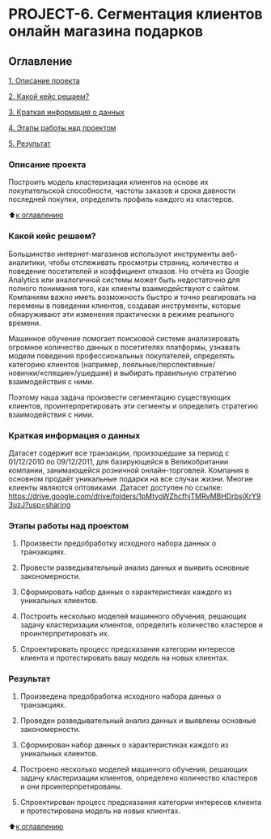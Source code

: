 # PROJECT-6. Сегментация клиентов онлайн магазина подарков

## Оглавление  
[1. Описание проекта](https://github.com/Naiteiroo/Project_6/blob/main/README.md#Описание-проекта)

[2. Какой кейс решаем?](https://github.com/Naiteiroo/Project_6/blob/main/README.md#Какой-кейс-решаем)

[3. Краткая информация о данных](https://github.com/Naiteiroo/Project_6/blob/main/README.md#Краткая-информация-о-данных)

[4. Этапы работы над проектом](https://github.com/Naiteiroo/Project_6/blob/main/README.md#Этапы-работы-над-проектом)

[5. Результат](https://github.com/Naiteiroo/Project_6/blob/main/README.md#Результат)    

### Описание проекта    
Построить модель кластеризации клиентов на основе их покупательской способности, частоты заказов и срока давности последней покупки, определить профиль каждого из кластеров.

:arrow_up:[к оглавлению](https://github.com/Naiteiroo/Project_6/blob/main/README.md#Оглавление)

### Какой кейс решаем? 
Большинство интернет-магазинов используют инструменты веб-аналитики, чтобы отслеживать просмотры страниц, количество и поведение посетителей и коэффициент отказов. Но отчёта из Google Analytics или аналогичной системы может быть недостаточно для полного понимания того, как клиенты взаимодействуют с сайтом. Компаниям важно иметь возможность быстро и точно реагировать на перемены в поведении клиентов, создавая инструменты, которые обнаруживают эти изменения практически в режиме реального времени.

Машинное обучение помогает поисковой системе анализировать огромное количество данных о посетителях платформы, узнавать модели поведения профессиональных покупателей, определять категорию клиентов (например, лояльные/перспективные/новички/«спящие»/ушедшие) и выбирать правильную стратегию взаимодействия с ними.

Поэтому наша задача произвести сегментацию существующих клиентов, проинтерпретировать эти сегменты и определить стратегию взаимодействия с ними.

### Краткая информация о данных
Датасет содержит все транзакции, произошедшие за период с 01/12/2010 по 09/12/2011, для базирующейся в Великобритании компании, занимающейся розничной онлайн-торговлей. Компания в основном продаёт уникальные подарки на все случаи жизни. Многие клиенты являются оптовиками.
Датасет доступен по ссылке: https://drive.google.com/drive/folders/1pMtyoWZhcfhjTMRvMBHDrbsjXrY93uzJ?usp=sharing

### Этапы работы над проектом
1. Произвести предобработку исходного набора данных о транзакциях.

2. Провести разведывательный анализ данных и выявить основные закономерности.

3. Сформировать набор данных о характеристиках каждого из уникальных клиентов.

4. Построить несколько моделей машинного обучения, решающих задачу кластеризации клиентов, определить количество кластеров и проинтерпретировать их.

5. Спроектировать процесс предсказания категории интересов клиента и протестировать вашу модель на новых клиентах.
  
### Результат
1. Произведена предобработка исходного набора данных о транзакциях.

2. Проведен разведывательный анализ данных и выявлены основные закономерности.

3. Сформирован набор данных о характеристиках каждого из уникальных клиентов.

4. Построено несколько моделей машинного обучения, решающих задачу кластеризации клиентов, определено количество кластеров и они проинтерпретированы.

5. Спроектирован процесс предсказания категории интересов клиента и протестирована модель на новых клиентах.

:arrow_up:[к оглавлению](https://github.com/Naiteiroo/Project_6/blob/main/README.md#Оглавление)

